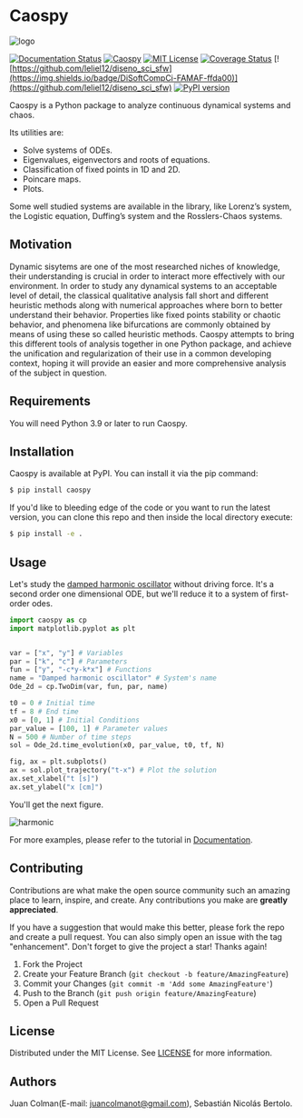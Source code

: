 # Caospy

![logo](https://raw.githubusercontent.com/Colman-Bertolo/Caospy/main/res/logo.png)

[![Documentation Status](https://readthedocs.org/projects/caospy/badge/?version=latest)](https://caospy.readthedocs.io/en/latest/?badge=latest)
[![Caospy](https://github.com/Colman-Bertolo/Caospy/actions/workflows/caospy_ci.yml/badge.svg)](https://github.com/Colman-Bertolo/Caospy/actions/workflows/caospy_ci.yml)
[![MIT License](https://img.shields.io/npm/l/caos)](https://caospy.readthedocs.io/en/latest/license.html)
[![Coverage Status](https://coveralls.io/repos/github/Colman-Bertolo/Caospy/badge.svg?branch=main)](https://coveralls.io/github/Colman-Bertolo/Caospy?branch=main)
[![https://github.com/leliel12/diseno_sci_sfw](https://img.shields.io/badge/DiSoftCompCi-FAMAF-ffda00)](https://github.com/leliel12/diseno_sci_sfw)
[![PyPI version](https://badge.fury.io/py/caospy.svg)](https://badge.fury.io/py/caospy)

Caospy is a Python package to analyze continuous dynamical systems and chaos.

Its utilities are:

- Solve systems of ODEs.
- Eigenvalues, eigenvectors and roots of equations.
- Classification of fixed points in 1D and 2D.
- Poincare maps.
- Plots.

Some well studied systems are available in the library, like Lorenz’s system, the Logistic equation, Duffing’s system and the Rosslers-Chaos systems.

## Motivation 

Dynamic sisytems are one of the most researched niches of knowledge, their understanding is crucial in order to interact more effectively with our environment. In order to study any dynamical systems to an acceptable level of detail, the classical qualitative analysis fall short and different heuristic methods along with numerical approaches where born to better understand their behavior. Properties like fixed points stability or chaotic behavior, and phenomena like bifurcations are commonly obtained by means of using these so called heuristic methods. Caospy attempts to bring this different tools of analysis together in one Python package, and achieve the unification and regularization of their use in a common developing context, hoping it will provide an easier and more comprehensive analysis of the subject in question.


## Requirements

You will need Python 3.9 or later to run Caospy.

## Installation

Caospy is available at PyPI. You can install it via the pip command:

```bash
$ pip install caospy
```

If you'd like to bleeding edge of the code or you want to run the latest version,
 you can clone this repo and then inside the local directory execute:

```bash
$ pip install -e .
```

## Usage 

Let's study the [damped harmonic oscillator](https://en.wikipedia.org/wiki/Harmonic_oscillator) without driving force. It's a second order  one dimensional ODE, but we'll reduce it to a system of first-order odes.
```Python
import caospy as cp
import matplotlib.pyplot as plt


var = ["x", "y"] # Variables
par = ["k", "c"] # Parameters
fun = ["y", "-c*y-k*x"] # Functions
name = "Damped harmonic oscillator" # System's name
Ode_2d = cp.TwoDim(var, fun, par, name)

t0 = 0 # Initial time
tf = 8 # End time
x0 = [0, 1] # Initial Conditions
par_value = [100, 1] # Parameter values
N = 500 # Number of time steps
sol = Ode_2d.time_evolution(x0, par_value, t0, tf, N)

fig, ax = plt.subplots()
ax = sol.plot_trajectory("t-x") # Plot the solution
ax.set_xlabel("t [s]")
ax.set_ylabel("x [cm]")
```

You'll get the next figure.

![harmonic](https://raw.githubusercontent.com/Colman-Bertolo/Caospy/main/res/harmonic_oscillator.jpg)

For more examples, please refer to the tutorial in [Documentation](https://caospy.readthedocs.io/en/latest/?badge=latest).

## Contributing

Contributions are what make the open source community such an amazing place to learn, inspire, and create. Any contributions you make are **greatly appreciated**.

If you have a suggestion that would make this better, please fork the repo and create a pull request. You can also simply open an issue with the tag "enhancement".
Don't forget to give the project a star! Thanks again!

1. Fork the Project
2. Create your Feature Branch (`git checkout -b feature/AmazingFeature`)
3. Commit your Changes (`git commit -m 'Add some AmazingFeature'`)
4. Push to the Branch (`git push origin feature/AmazingFeature`)
5. Open a Pull Request


## License

Distributed under the MIT License. See [LICENSE](https://github.com/Colman-Bertolo/Caospy/blob/main/LICENSE) for more information.

## Authors

Juan Colman(E-mail: juancolmanot@gmail.com), Sebastián Nicolás Bertolo.

